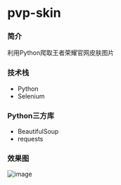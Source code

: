 # pvp-skin
### 简介
利用Python爬取王者荣耀官网皮肤图片

### 技术栈
- Python
- Selenium

### Python三方库
- BeautifulSoup
- requests

### 效果图
![image](https://user-images.githubusercontent.com/88693424/129466000-3990b8dc-fa2a-45b8-8ee1-6e8e53623b26.png)